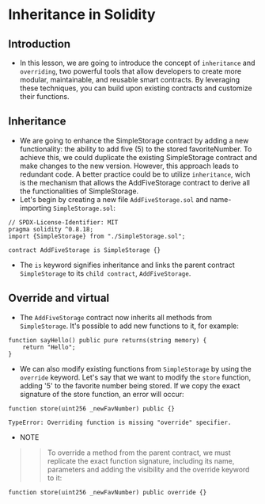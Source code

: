 # Inheritance in Solidity

## Introduction
- In this lesson, we are going to introduce the concept of `inheritance` and `overriding`, two powerful tools that allow developers to create more modular, maintainable, and reusable smart contracts. By leveraging these techniques, you can build upon existing contracts and customize their functions.

## Inheritance
- We are going to enhance the SimpleStorage contract by adding a new functionality: the ability to add five (5) to the stored favoriteNumber. To achieve this, we could duplicate the existing SimpleStorage contract and make changes to the new version. However, this approach leads to redundant code. A better practice could be to utilize `inheritance`, wich is the mechanism that allows the AddFiveStorage contract to derive all the functionalities of SimpleStorage.
- Let's begin by creating a new file `AddFiveStorage.sol` and name-importing `SimpleStorage.sol`:

```
// SPDX-License-Identifier: MIT
pragma solidity ^0.8.18;
import {SimpleStorage} from "./SimpleStorage.sol";

contract AddFiveStorage is SimpleStorage {}
```

- The `is` keyword signifies inheritance and links the parent contract `SimpleStorage` to its `child contract`, `AddFiveStorage`.

## Override and virtual
- The `AddFiveStorage` contract now inherits all methods from `SimpleStorage`. It's possible to add new functions to it, for example:

```
function sayHello() public pure returns(string memory) {
    return "Hello";
}
```

- We can also modify existing functions from `SimpleStorage` by using the `override` keyword. Let's say that we want to modify the `store` function, adding '5' to the favorite number being stored. If we copy the exact signature of the store function, an error will occur:
```
function store(uint256 _newFavNumber) public {}
```

```
TypeError: Overriding function is missing "override" specifier.
```

- NOTE
>> To override a method from the parent contract, we must replicate the exact function signature, including its name, parameters and adding the visibility and the override keyword to it:

```
function store(uint256 _newFavNumber) public override {}
```

